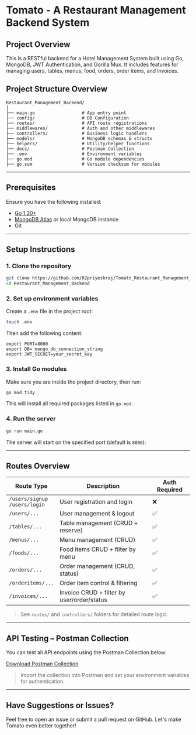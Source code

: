 # Tomato - A Restaurant Management Backend System

## Project Overview

This is a RESTful backend for a Hotel Management System built using Go, MongoDB, JWT Authentication, and Gorilla Mux. It includes features for managing users, tables, menus, food, orders, order items, and invoices.

## Project Structure Overview

```
Restaurant_Management_Backend/
│
├── main.go                  # App entry point
├── config/                  # DB Configuration
├── routes/                  # API route registrations
├── middlewares/             # Auth and other middlewares
├── controllers/             # Business logic handlers
├── models/                  # MongoDB schemas & structs
├── helpers/                 # Utility/helper functions
├── docs/                    # Postman Collection
├── .env                     # Environment variables
├── go.mod                   # Go module dependencies
├── go.sum                   # Version checksum for modules
```

---

## Prerequisites

Ensure you have the following installed:

- [Go 1.20+](https://golang.org/dl/)
- [MongoDB Atlas](https://www.mongodb.com/cloud/atlas) or local MongoDB instance
- Git

---

## Setup Instructions

### 1. Clone the repository

```bash
git clone https://github.com/02priyeshraj/Tomato_Restaurant_Management_Backend_System.git
cd Restaurant_Management_Backend
```

### 2. Set up environment variables

Create a `.env` file in the project root:

```bash
touch .env
```

Then add the following content:

```env
export PORT=8080
export DB= mongo_db_connection_string
export JWT_SECRET=your_secret_key
```


### 3. Install Go modules

Make sure you are inside the project directory, then run:

```bash
go mod tidy
```

This will install all required packages listed in `go.mod`.


### 4. Run the server

```bash
go run main.go
```

The server will start on the specified port (default is `8080`):

---

## Routes Overview

| Route Type                        | Description                                | Auth Required |
| --------------------------------- | ------------------------------------------ | ------------- |
| `/users/signup`<br>`/users/login` | User registration and login                | ❌            |
| `/users/...`                      | User management & logout                   | ✅            |
| `/tables/...`                     | Table management (CRUD + reserve)          | ✅            |
| `/menus/...`                      | Menu management (CRUD)                     | ✅            |
| `/foods/...`                      | Food items CRUD + filter by menu           | ✅            |
| `/orders/...`                     | Order management (CRUD, status)            | ✅            |
| `/orderitems/...`                 | Order item control & filtering             | ✅            |
| `/invoices/...`                   | Invoice CRUD + filter by user/order/status | ✅            |

> See `routes/` and `controllers/` folders for detailed route logic.

---

## API Testing – Postman Collection

You can test all API endpoints using the Postman Collection below:

[Download Postman Collection](docs/Hotel_Management_Golang.postman_collection.json)

> Import the collection into Postman and set your environment variables for authentication.

---

## Have Suggestions or Issues?

Feel free to open an issue or submit a pull request on GitHub. Let's make Tomato even better together!
